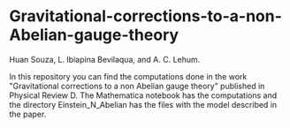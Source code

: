 # Gravitational-corrections-to-a-non-Abelian-gauge-theory

Huan Souza, L. Ibiapina Bevilaqua, and A. C. Lehum.

In this repository you can find the computations done in the work "Gravitational corrections to a non Abelian gauge theory" published in Physical Review D. The Mathematica notebook has the computations and the directory Einstein_N_Abelian has the files with the model described in the paper.
